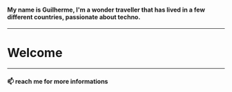 #### My name is Guilherme, I'm a wonder traveller that has lived in a few different countries, passionate about techno.
_______________________________________________________________________________________________
 



# Welcome




____________________________________________________________________________________________________________________

#### 📫 reach me for more informations



<!--
**ferreiraguidev/ferreiraguidev** is a ✨ _special_ ✨ repository because its `README.md` (this file) appears on your GitHub profile.

Here are some ideas to get you started:

- 🔭 I’m currently working on ...
- 🌱 I’m currently learning ...
- 👯 I’m looking to collaborate on ...
- 🤔 I’m looking for help with ...
- 💬 Ask me about ...
- 📫 How to reach me: ...
- 😄 Pronouns: ...
- ⚡ Fun fact: ...
-->
